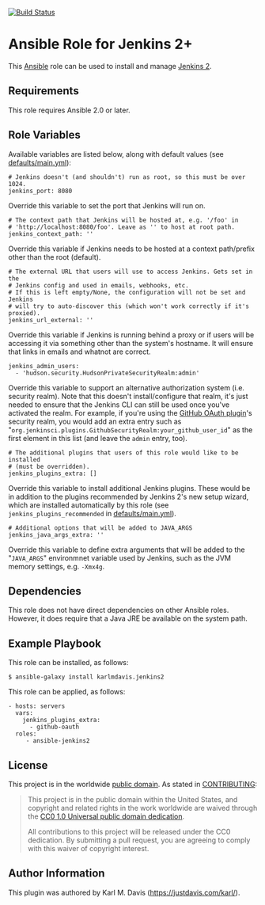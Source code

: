 [![Build Status](https://travis-ci.org/karlmdavis/ansible-role-jenkins2.svg?branch=master)](https://travis-ci.org/karlmdavis/ansible-role-jenkins2)

Ansible Role for Jenkins 2+
===========================

This [Ansible](https://www.ansible.com/) role can be used to install and manage [Jenkins 2](https://jenkins.io/2.0/).

Requirements
------------

This role requires Ansible 2.0 or later.

Role Variables
--------------

Available variables are listed below, along with default values (see [defaults/main.yml](defaults/main.yml)):

    # Jenkins doesn't (and shouldn't) run as root, so this must be over 1024.
    jenkins_port: 8080

Override this variable to set the port that Jenkins will run on.

    # The context path that Jenkins will be hosted at, e.g. '/foo' in 
    # 'http://localhost:8080/foo'. Leave as '' to host at root path.
    jenkins_context_path: ''

Override this variable if Jenkins needs to be hosted at a context path/prefix other than the root (default).

    # The external URL that users will use to access Jenkins. Gets set in the
    # Jenkins config and used in emails, webhooks, etc.
    # If this is left empty/None, the configuration will not be set and Jenkins
    # will try to auto-discover this (which won't work correctly if it's proxied).
    jenkins_url_external: ''

Override this variable if Jenkins is running behind a proxy or if users will be accessing it via something other than the system's hostname. It will ensure that links in emails and whatnot are correct.

    jenkins_admin_users:
      - 'hudson.security.HudsonPrivateSecurityRealm:admin'

Override this variable to support an alternative authorization system (i.e.  security realm). Note that this doesn't install/configure that realm, it's just needed to ensure that the Jenkins CLI can still be used once you've activated the realm. For example, if you're using the [GitHub OAuth plugin](https://wiki.jenkins-ci.org/display/JENKINS/Github+OAuth+Plugin)'s security realm, you would add an extra entry such as "`org.jenkinsci.plugins.GithubSecurityRealm:your_github_user_id`" as the first element in this list (and leave the `admin` entry, too).

    # The additional plugins that users of this role would like to be installed 
    # (must be overridden).
    jenkins_plugins_extra: []

Override this variable to install additional Jenkins plugins. These would be in addition to the plugins recommended by Jenkins 2's new setup wizard, which are installed automatically by this role (see `jenkins_plugins_recommended` in [defaults/main.yml](defaults/main.yml)).

    # Additional options that will be added to JAVA_ARGS
    jenkins_java_args_extra: ''

Override this variable to define extra arguments that will be added to the "`JAVA_ARGS`" environmnet variable used by Jenkins, such as the JVM memory settings, e.g. `-Xmx4g`.

Dependencies
------------

This role does not have direct dependencies on other Ansible roles. However, it does require that a Java JRE be available on the system path.

Example Playbook
----------------

This role can be installed, as follows:

    $ ansible-galaxy install karlmdavis.jenkins2

This role can be applied, as follows:

    - hosts: servers
      vars:
        jenkins_plugins_extra:
          - github-oauth
      roles:
         - ansible-jenkins2

License
-------

This project is in the worldwide [public domain](LICENSE.md). As stated in [CONTRIBUTING](CONTRIBUTING.md):

> This project is in the public domain within the United States, and copyright and related rights in the work worldwide are waived through the [CC0 1.0 Universal public domain dedication](https://creativecommons.org/publicdomain/zero/1.0/).
>
> All contributions to this project will be released under the CC0 dedication. By submitting a pull request, you are agreeing to comply with this waiver of copyright interest.

Author Information
------------------

This plugin was authored by Karl M. Davis (https://justdavis.com/karl/).
